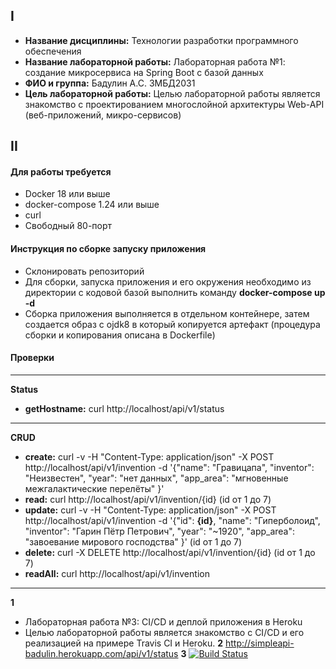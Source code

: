 ## I
* __Название дисциплины:__ Технологии разработки программного обеспечения
* __Название лабораторной работы:__ Лабораторная работа №1: создание микросервиса на Spring Boot с базой данных
* __ФИО и группа:__ Бадулин А.С. ЗМБД2031
* __Цель лабораторной работы:__ Целью лабораторной работы является знакомство с проектированием многослойной архитектуры Web-API (веб-приложений, микро-сервисов)

## II
#### Для работы требуется
* Docker 18 или выше
* docker-compose 1.24 или выше
* curl
* Свободный 80-порт
#### Инструкция по сборке запуску приложения
* Склонировать репозиторий
* Для сборки, запуска приложения и его окружения необходимо из директории с кодовой базой выполнить команду __docker-compose up -d__
* Сборка приложения выполняется в отдельном контейнере, затем создается образ с ojdk8 в который копируется артефакт (процедура сборки и копирования описана в Dockerfile)
#### Проверки

------------------------------------------------------------------------
__Status__
* __getHostname:__ curl http://localhost/api/v1/status
------------------------------------------------------------------------
__CRUD__
* __create:__ curl -v -H  "Content-Type: application/json" -X POST http://localhost/api/v1/invention -d '{"name": "Гравицапа", "inventor": "Неизвестен", "year": "нет данных", "app_area": "мгновенные межгалактические перелёты" }'
* __read:__ curl http://localhost/api/v1/invention/{id} (id от 1 до 7)
* __update:__ curl -v -H  "Content-Type: application/json" -X POST http://localhost/api/v1/invention -d '{"id": __{id}__, "name": "Гиперболоид", "inventor": "Гарин Пётр Петрович", "year": "~1920", "app_area": "завоевание мирового господства" }' (id от 1 до 7)
* __delete:__ curl -X DELETE http://localhost/api/v1/invention/{id} (id от 1 до 7)
* __readAll:__ curl http://localhost/api/v1/invention

-----------------------------------------------------------------------
__1__
* Лабораторная работа №3: CI/CD и деплой приложения в Heroku
* Целью лабораторной работы является знакомство с CI/CD и его реализацией на примере Travis CI и Heroku.
__2__ http://simpleapi-badulin.herokuapp.com/api/v1/status
__3__ [![Build Status](https://travis-ci.com/Natrofl/trpo_lab1.svg?branch=main)](https://travis-ci.com/Natrofl/trpo_lab1)

